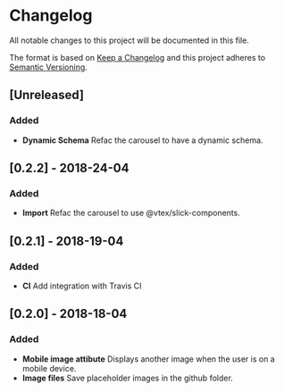 # Changelog

All notable changes to this project will be documented in this file.

The format is based on [Keep a Changelog](http://keepachangelog.com/en/1.0.0/)
and this project adheres to [Semantic Versioning](http://semver.org/spec/v2.0.0.html).

## [Unreleased]

### Added

* **Dynamic Schema** Refac the carousel to have a dynamic schema.

## [0.2.2] - 2018-24-04

### Added

* **Import** Refac the carousel to use @vtex/slick-components.

## [0.2.1] - 2018-19-04

### Added

* **CI** Add integration with Travis CI

## [0.2.0] - 2018-18-04

### Added

* **Mobile image attibute** Displays another image when the user is on a mobile device.
* **Image files** Save placeholder images in the github folder.
